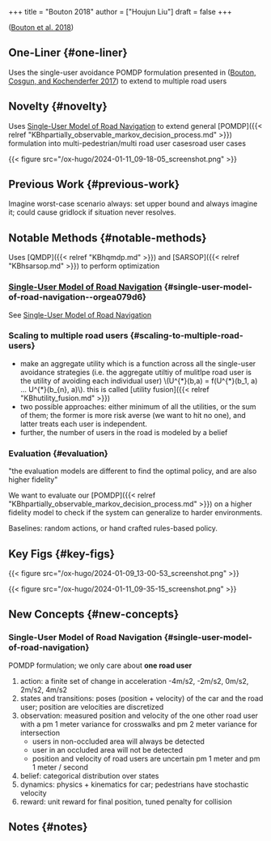 +++
title = "Bouton 2018"
author = ["Houjun Liu"]
draft = false
+++

(<a href="#citeproc_bib_item_2">Bouton et al. 2018</a>)


## One-Liner {#one-liner}

Uses the single-user avoidance POMDP formulation presented in (<a href="#citeproc_bib_item_1">Bouton, Cosgun, and Kochenderfer 2017</a>) to extend to multiple road users


## Novelty {#novelty}

Uses [Single-User Model of Road Navigation](#single-user-model-of-road-navigation) to extend general [POMDP]({{< relref "KBhpartially_observable_markov_decision_process.md" >}}) formulation into multi-pedestrian/multi road user casesroad user cases

{{< figure src="/ox-hugo/2024-01-11_09-18-05_screenshot.png" >}}


## Previous Work {#previous-work}

Imagine worst-case scenario always: set upper bound and always imagine it; could cause gridlock if situation never resolves.


## Notable Methods {#notable-methods}

Uses [QMDP]({{< relref "KBhqmdp.md" >}}) and [SARSOP]({{< relref "KBhsarsop.md" >}}) to perform optimization


### [Single-User Model of Road Navigation](#single-user-model-of-road-navigation) {#single-user-model-of-road-navigation--orgea079d6}

See [Single-User Model of Road Navigation](#single-user-model-of-road-navigation)


### Scaling to multiple road users {#scaling-to-multiple-road-users}

-   make an aggregate utility which is a function across all the single-user avoidance strategies (i.e. the aggregate utiltiy of mulitlpe road user is the utility of avoiding each individual user) \\(U^{\*}(b,a) = f(U^{\*}(b\_1, a) ... U^{\*}(b\_{n}, a)\\). this is called [utility fusion]({{< relref "KBhutility_fusion.md" >}})
-   two possible approaches: either minimum of all the utilities, or the sum of them; the former is more risk averse (we want to hit no one), and latter treats each user is independent.
-   further, the number of users in the road is modeled by a belief


### Evaluation {#evaluation}

"the evaluation models are different to find the optimal policy, and are also higher fidelity"

We want to evaluate our [POMDP]({{< relref "KBhpartially_observable_markov_decision_process.md" >}}) on a higher fidelity model to check if the system can generalize to harder environments.

Baselines: random actions, or hand crafted rules-based policy.


## Key Figs {#key-figs}

{{< figure src="/ox-hugo/2024-01-09_13-00-53_screenshot.png" >}}

{{< figure src="/ox-hugo/2024-01-11_09-35-15_screenshot.png" >}}


## New Concepts {#new-concepts}


### Single-User Model of Road Navigation {#single-user-model-of-road-navigation}

POMDP formulation; we only care about **one road user**

1.  action: a finite set of change in acceleration -4m/s2, -2m/s2, 0m/s2, 2m/s2, 4m/s2
2.  states and transitions: poses (position + velocity) of the car and the road user; position are velocities are discretized
3.  observation: measured position and velocity of the one other road user with a pm 1 meter variance for crosswalks and pm 2 meter variance for intersection
    -   users in non-occluded area will always be detected
    -   user in an occluded area will not be detected
    -   position and velocity of road users are uncertain pm 1 meter and pm 1 meter / second
4.  belief: categorical distribution over states
5.  dynamics: physics + kinematics for car; pedestrians have stochastic velocity
6.  reward: unit reward for final position, tuned penalty for collision


## Notes {#notes}
